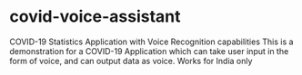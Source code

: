 # covid-voice-assistant
COVID-19 Statistics Application with Voice Recognition capabilities
 This is a demonstration for a COVID-19 Application which can take user input in the form of voice, and can output data as voice.
 Works for India only
